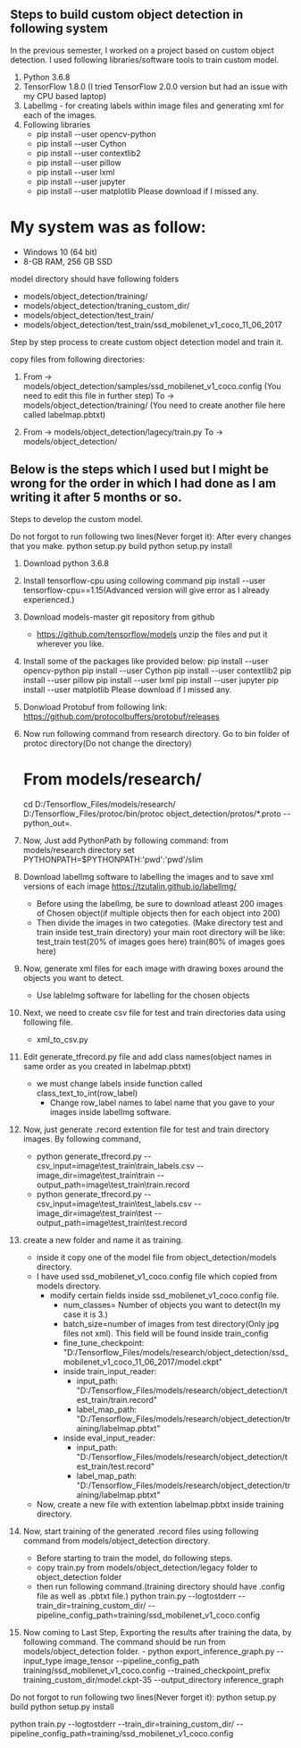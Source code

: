 ## Steps to build custom object detection in following system 
In the previous semester, I worked on a project based on custom object detection. I used following libraries/software tools to train custom model.

1. Python 3.6.8
2. TensorFlow 1.8.0 (I tried TensorFlow 2.0.0 version but had an issue with my CPU based laptop)
3. LabelImg - for creating labels within image files and generating xml for each of the images.
4. Following libraries
   	 - pip install --user opencv-python
	 - pip install --user Cython
	 - pip install --user contextlib2
	 - pip install --user pillow
	 - pip install --user lxml
	 - pip install --user jupyter
	 - pip install --user matplotlib
	Please download if I missed any.

# My system was as follow:
- Windows 10 (64 bit)
- 8-GB RAM, 256 GB SSD

model directory should have following folders

- models/object_detection/training/
- models/object_detection/traning_custom_dir/
- models/object_detection/test_train/
- models/object_detection/test_train/ssd_mobilenet_v1_coco_11_06_2017

Step by step process to create custom object detection model and train it.

copy files from following directories:
1)	From ->  models/object_detection/samples/ssd_mobilenet_v1_coco.config (You need to edit this file in further step)
	To -> models/object_detection/training/   (You need to create another file here called labelmap.pbtxt)

2)	From ->  models/object_detection/lagecy/train.py
	To -> models/object_detection/

## Below is the steps which I used but I might be wrong for the order in which I had done as I am writing it after 5 months or so.

Steps to develop the custom model.

Do not forgot to run following two lines(Never forget it):
After every changes that you make.
python setup.py build
python setup.py install

1) Download python 3.6.8

2) Install tensorflow-cpu using collowing command
	pip install --user tensorflow-cpu==1.15(Advanced version will give error as I already experienced.)

3) Download models-master git repository from github
	- https://github.com/tensorflow/models
	unzip the files and put it wherever you like.

4) Install some of the packages like provided below:
	pip install --user opencv-python
	pip install --user Cython
	pip install --user contextlib2
	pip install --user pillow
	pip install --user lxml
	pip install --user jupyter
	pip install --user matplotlib
	Please download if I missed any.

5) Donwload Protobuf from following link:
	https://github.com/protocolbuffers/protobuf/releases

6) Now run following command from research directory.
Go to bin folder of protoc directory(Do not change the directory)
	# From models/research/
	cd D:/Tensorflow_Files/models/research/
	D:/Tensorflow_Files/protoc/bin/protoc object_detection/protos/*.proto --python_out=.

7) Now, Just add PythonPath by following command:
	from models/research directory
	set PYTHONPATH=$PYTHONPATH:'pwd':'pwd'/slim

8) Download labelImg software to labelling the images and to save xml versions of each image
	https://tzutalin.github.io/labelImg/

	- Before using the labelImg, be sure to download atleast 200 images of
	  Chosen object(if multiple objects then for each object into 200)
	- Then divide the images in two categoties. (Make directory test and train inside test_train directory)
	your main root directory will be like:
	test_train
		test(20% of images goes here)
		train(80% of images goes here)

9) Now, generate xml files for each image with drawing boxes around the objects you want to detect.
    - Use lableImg software for labelling for the chosen objects
	
10) Next, we need to create csv file for test and train directories data using following file.
	- xml_to_csv.py

11)	Edit generate_tfrecord.py file and add class names(object names in same order as you created in labelmap.pbtxt)
	- we must change labels inside function called class_text_to_int(row_label)
		- Change row_label names to label name that you gave to your images inside labelImg software.

12) Now, just generate .record extention file for test and train directory images. By following command,
	- python generate_tfrecord.py --csv_input=image\test_train\train_labels.csv --image_dir=image\test_train\train --output_path=image\test_train\train.record
	- python generate_tfrecord.py --csv_input=image\test_train\test_labels.csv --image_dir=image\test_train\test --output_path=image\test_train\test.record

13) create a new folder and name it as training.
	- inside it copy one of the model file from object_detection/models directory.
	- I have used ssd_mobilenet_v1_coco.config file which copied from models directory.
		- modify certain fields inside ssd_mobilenet_v1_coco.config file.
			- num_classes= Number of objects you want to detect(In my case it is 3.)
			- batch_size=number of images from test directory(Only jpg files not xml). This field will be found inside train_config
			- fine_tune_checkpoint: "D:/Tensorflow_Files/models/research/object_detection/ssd_mobilenet_v1_coco_11_06_2017/model.ckpt"
			- inside train_input_reader:
				- input_path: "D:/Tensorflow_Files/models/research/object_detection/test_train/train.record"
				- label_map_path: "D:/Tensorflow_Files/models/research/object_detection/training/labelmap.pbtxt"
			- inside eval_input_reader:
				- input_path: "D:/Tensorflow_Files/models/research/object_detection/test_train/test.record"
				- label_map_path: "D:/Tensorflow_Files/models/research/object_detection/training/labelmap.pbtxt"
	- Now, create a new file with extention labelmap.pbtxt inside training directory.

14) Now, start training of the generated .record files using following command from models/object_detection directory.
	- Before starting to train the model, do following steps.
	- copy train.py from models/object_detection/legacy folder to object_detection folder
	- then run following command.(training directory should have .config file as well as .pbtxt file.)
			python train.py --logtostderr --train_dir=training_custom_dir/ --pipeline_config_path=training/ssd_mobilenet_v1_coco.config
	
15)  Now coming to Last Step, Exporting the results after training the data, by following command. The command should be run from models/object_detection folder.
	- python export_inference_graph.py --input_type image_tensor --pipeline_config_path training/ssd_mobilenet_v1_coco.config --trained_checkpoint_prefix training_custom_dir/model.ckpt-35 --output_directory inference_graph 


Do not forgot to run following two lines(Never forget it):
python setup.py build
python setup.py install
  


python train.py --logtostderr --train_dir=training_custom_dir/ --pipeline_config_path=training/ssd_mobilenet_v1_coco.config
